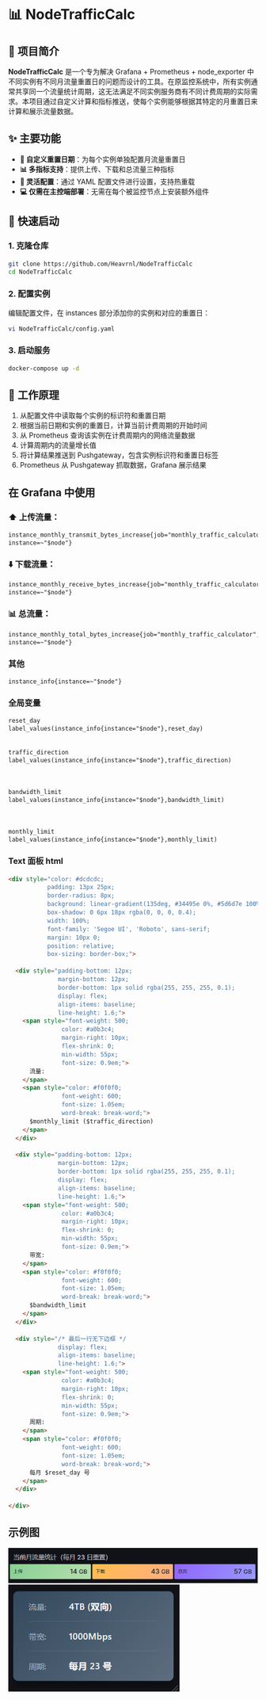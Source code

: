 # 📊 NodeTrafficCalc

## 📝 项目简介

**NodeTrafficCalc** 是一个专为解决 Grafana + Prometheus + node_exporter 中不同实例有不同月流量重置日的问题而设计的工具。在原监控系统中，所有实例通常共享同一个流量统计周期，这无法满足不同实例服务商有不同计费周期的实际需求。本项目通过自定义计算和指标推送，使每个实例能够根据其特定的月重置日来计算和展示流量数据。



## ✨ 主要功能

- **📆 自定义重置日期**：为每个实例单独配置月流量重置日
- **📊 多指标支持**：提供上传、下载和总流量三种指标
- **🔧 灵活配置**：通过 YAML 配置文件进行设置，支持热重载
- **💻 仅需在主控端部署**：无需在每个被监控节点上安装额外组件

## 🚀 快速启动

###  1. 克隆仓库

```bash
git clone https://github.com/Heavrnl/NodeTrafficCalc
cd NodeTrafficCalc
```
###  2. 配置实例

编辑配置文件，在 instances 部分添加你的实例和对应的重置日：
```bash
vi NodeTrafficCalc/config.yaml
```

### 3. 启动服务
```bash
docker-compose up -d
```

## 🔧 工作原理

1. 从配置文件中读取每个实例的标识符和重置日期
2. 根据当前日期和实例的重置日，计算当前计费周期的开始时间
3. 从 Prometheus 查询该实例在计费周期内的网络流量数据
4. 计算周期内的流量增长值
5. 将计算结果推送到 Pushgateway，包含实例标识符和重置日标签
6. Prometheus 从 Pushgateway 抓取数据，Grafana 展示结果

## 在 Grafana 中使用

### ⬆️ 上传流量：
```
instance_monthly_transmit_bytes_increase{job="monthly_traffic_calculator", instance=~"$node"}
```

### ⬇️ 下载流量：
```
instance_monthly_receive_bytes_increase{job="monthly_traffic_calculator", instance=~"$node"}
```

### 📊 总流量：
```
instance_monthly_total_bytes_increase{job="monthly_traffic_calculator", instance=~"$node"}
```

### 其他
```
instance_info{instance=~"$node"}
```

### 全局变量
```
reset_day
label_values(instance_info{instance="$node"},reset_day)	


traffic_direction
label_values(instance_info{instance="$node"},traffic_direction)	



bandwidth_limit
label_values(instance_info{instance="$node"},bandwidth_limit)	



monthly_limit
label_values(instance_info{instance="$node"},monthly_limit)
```

### Text 面板 html
```html
<div style="color: #dcdcdc; 
           padding: 13px 25px; 
           border-radius: 8px; 
           background: linear-gradient(135deg, #34495e 0%, #5d6d7e 100%); 
           box-shadow: 0 6px 18px rgba(0, 0, 0, 0.4); 
           width: 100%; 
           font-family: 'Segoe UI', 'Roboto', sans-serif; 
           margin: 10px 0; 
           position: relative;
           box-sizing: border-box;">
  
  <div style="padding-bottom: 12px; 
              margin-bottom: 12px; 
              border-bottom: 1px solid rgba(255, 255, 255, 0.1); 
              display: flex; 
              align-items: baseline; 
              line-height: 1.6;">
    <span style="font-weight: 500; 
               color: #a0b3c4; 
               margin-right: 10px; 
               flex-shrink: 0; 
               min-width: 55px; 
               font-size: 0.9em;">
      流量:
    </span>
    <span style="color: #f0f0f0; 
               font-weight: 600; 
               font-size: 1.05em; 
               word-break: break-word;">
      $monthly_limit ($traffic_direction)
    </span>
  </div>
  
  <div style="padding-bottom: 12px; 
              margin-bottom: 12px; 
              border-bottom: 1px solid rgba(255, 255, 255, 0.1); 
              display: flex; 
              align-items: baseline; 
              line-height: 1.6;">
    <span style="font-weight: 500; 
               color: #a0b3c4; 
               margin-right: 10px; 
               flex-shrink: 0; 
               min-width: 55px; 
               font-size: 0.9em;">
      带宽:
    </span>
    <span style="color: #f0f0f0; 
               font-weight: 600; 
               font-size: 1.05em; 
               word-break: break-word;">
      $bandwidth_limit
    </span>
  </div>
  
  <div style="/* 最后一行无下边框 */
              display: flex; 
              align-items: baseline; 
              line-height: 1.6;"> 
    <span style="font-weight: 500; 
               color: #a0b3c4; 
               margin-right: 10px; 
               flex-shrink: 0; 
               min-width: 55px; 
               font-size: 0.9em;">
      周期:
    </span>
    <span style="color: #f0f0f0; 
               font-weight: 600; 
               font-size: 1.05em; 
               word-break: break-word;">
      每月 $reset_day 号
    </span>
  </div>

</div>
```

## 示例图
![image](./imgs/2.png)
![image](./imgs/1.png)

